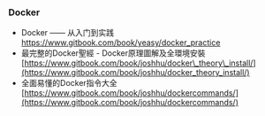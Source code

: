 ### Docker

* Docker —— 从入门到实践 https://www.gitbook.com/book/yeasy/docker_practice
* 最完整的Docker聖經 - Docker原理圖解及全環境安裝
  [https://www.gitbook.com/book/joshhu/docker\_theory\_install/](https://www.gitbook.com/book/joshhu/docker_theory_install/)
* 全面易懂的Docker指令大全  
  [https://www.gitbook.com/book/joshhu/dockercommands/](https://www.gitbook.com/book/joshhu/dockercommands/)
